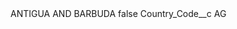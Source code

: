 <?xml version="1.0" encoding="UTF-8"?>
<CustomMetadata xmlns="http://soap.sforce.com/2006/04/metadata" xmlns:xsi="http://www.w3.org/2001/XMLSchema-instance" xmlns:xsd="http://www.w3.org/2001/XMLSchema">
    <label>ANTIGUA AND BARBUDA</label>
    <protected>false</protected>
    <values>
        <field>Country_Code__c</field>
        <value xsi:type="xsd:string">AG</value>
    </values>
</CustomMetadata>
